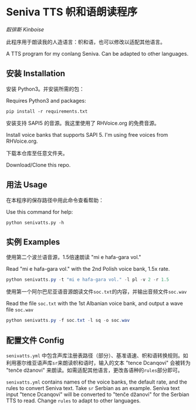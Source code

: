 # Seniva TTS 帜和语朗读程序

*臤徘斯 Kinboise*

此程序用于朗读我的人造语言：帜和语，也可以修改以适配其他语言。

A TTS program for my conlang Seniva. Can be adapted to other languages.

## 安装 Installation

安装 Python3。并安装所需的包：

Requires Python3 and packages:

```
pip install -r requirements.txt
```

安装支持 SAPI5 的音源。我这里使用了 RHVoice.org 的免费音源。

Install voice banks that supports SAPI 5. I'm using free voices from RHVoice.org.

下载本仓库至任意文件夹。

Download/Clone this repo.

## 用法 Usage

在本程序的保存路径中用此命令查看帮助：

Use this command for help:

```
python senivatts.py -h
```

## 实例 Examples

使用第二个波兰语音源，1.5倍速朗读 "mi e hafa-gara vol."

Read "mi e hafa-gara vol." with the 2nd Polish voice bank, 1.5x rate.

``` powershell
python senivatts.py -t "mi e hafa-gara vol." -l pl -v 2 -r 1.5
```

使用第一个阿尔巴尼亚语音源朗读文件`soc.txt`的内容，并输出音频文件`soc.wav`

Read the file `soc.txt` with the 1st Albanian voice bank, and output a wave file `soc.wav`

``` powershell
python senivatts.py -f soc.txt -l sq -o soc.wav
```

## 配置文件 Config

`senivatts.yml` 中包含声库注册表路径（部分）、基准语速、帜和语转换规则。如利用塞尔维亚语声库`sr`来朗读帜和语时，输入的文本 "tence Dcanqovi" 会被转为 "tenče džanovi" 来朗读。如需适配其他语言，更改各语种的`rules`部分即可。

`senivatts.yml` contains names of the voice banks, the default rate, and the rules to convert Seniva text. Take `sr` Serbian as an example. Seniva text input "tence Dcanqovi" will be converted to "tenče džanovi" for the Serbian TTS to read. Change `rules` to adapt to other languages.